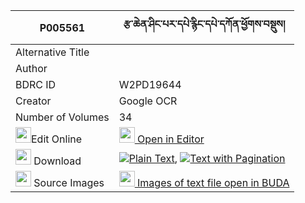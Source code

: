 |P005561|རྩ་ཆེན་ཤིང་པར་དཔེ་རྙིང་དཔེ་དཀོན་ཕྱོགས་བསྡུས། 
| --- | --- 
|Alternative Title |
|Author | 
|BDRC ID | W2PD19644
|Creator | Google OCR
|Number of Volumes| 34
|<img width="25" src="https://img.icons8.com/color/25/000000/edit-property.png">Edit Online| [<img width="25" src="https://avatars.githubusercontent.com/u/45091458?s=200&v=4"> Open in Editor](http://editor.openpecha.org/P005561)
|<img width="25" src="https://img.icons8.com/fluent/48/000000/download-2.png"/>  Download | [![](https://img.icons8.com/color/20/000000/txt.png)Plain Text](https://github.com/Openpecha/P005561/releases/download/v2/tsachen_shingpar_pe_nying_pe_k_plain_P005561.zip), [![](https://img.icons8.com/color/20/000000/txt.png)Text with Pagination](https://github.com/Openpecha/P005561/releases/download/v2/tsachen_shingpar_pe_nying_pe_k_pages_P005561.zip)
|<img width="25" src="https://img.icons8.com/plasticine/100/000000/pictures-folder.png"/>  Source Images | [<img width="25" src="https://library.bdrc.io/icons/BUDA-small.svg"> Images of text file open in BUDA](https://library.bdrc.io/show/bdr:W2PD19644)